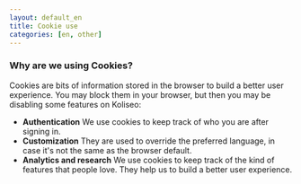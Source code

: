 ```yaml
---
layout: default_en
title: Cookie use
categories: [en, other]
---
```


<h3>Why are we using Cookies?</h3> 

Cookies are bits of information stored in the browser to build a better user experience. You may block them in your browser, but then you may be disabling some features on Koliseo:

 * **Authentication** We use cookies to keep track of who you are after signing in.
 * **Customization** They are used to override the preferred language, in case it's not the same as the browser default.
 * **Analytics and research** We use cookies to keep track of the kind of features that people love. They help us to build a better user experience.
